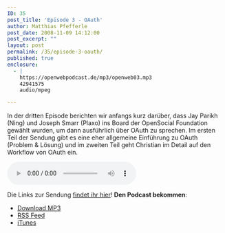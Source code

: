 ```yaml
---
ID: 35
post_title: 'Episode 3 - OAuth'
author: Matthias Pfefferle
post_date: 2008-11-09 14:12:00
post_excerpt: ""
layout: post
permalink: /35/episode-3-oauth/
published: true
enclosure:
  - |
    https://openwebpodcast.de/mp3/openweb03.mp3
    42941575
    audio/mpeg

---
```

In der dritten Episode berichten wir anfangs kurz darüber, dass Jay Parikh (Ning) und Joseph Smarr (Plaxo) ins Board der OpenSocial Foundation gewählt wurden, um dann ausführlich über OAuth zu sprechen. Im ersten Teil der Sendung gibt es eine eher allgemeine Einführung zu OAuth (Problem & Lösung) und im zweiten Teil geht Christian im Detail auf den Workflow von OAuth ein.

<audio controls>
  <source src="https://openwebpodcast.de/mp3/openweb03.mp3" type="audio/mpeg">
  Ihr Browser unterstützt diesen Audio-Player nicht.
</audio>

Die Links zur Sendung [findet ihr hier](http://openweb.mixxt.de/wiki/index.episode-3)! **Den Podcast bekommen**:

*   [Download MP3](https://openwebpodcast.de/mp3/openweb03.mp3)
*   [RSS Feed](http://feeds.feedburner.com/openwebcast)
*   [iTunes](http://phobos.apple.com/WebObjects/MZStore.woa/wa/viewPodcast?id=294732929)
